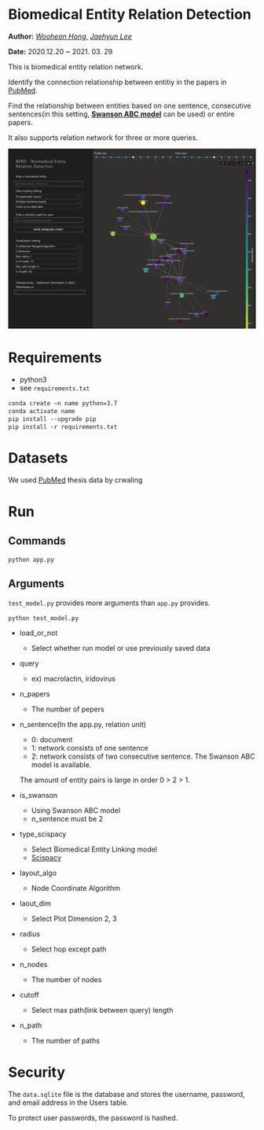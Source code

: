 Biomedical Entity Relation Detection
=====================================

**Author:** *[Wooheon Hong](https://www.linkedin.com/in/wooheon-hong-b33621200/)*, *[Jaehyun Lee](https://www.linkedin.com/in/jaehyun-lee-56613a1ba/)* 

**Date:** 2020.12.20 ~ 2021. 03. 29

This is biomedical entity relation network.

Identify the connection relationship between entitiy in the papers in [PubMed](https://pubmed.ncbi.nlm.nih.gov/). 

Find the relationship between entities based on one sentence, consecutive sentences(in this setting, [**Swanson ABC model**](https://www.sciencedirect.com/science/article/pii/S1532046412001517) can be used) or entire papers.

It also supports relation network for three or more queries.

![figure_BERD](BERD/resources/figure_BERD.PNG)



# Requirements 
- python3 
- see `requirements.txt`

```
conda create –n name python=3.7
conda activate name
pip install --upgrade pip
pip install -r requirements.txt
```

# Datasets

We used [PubMed](https://pubmed.ncbi.nlm.nih.gov/) thesis data by crwaling 

# Run

## Commands 

```
python app.py
```

## Arguments

`test_model.py` provides more arguments than `app.py` provides.

```
python test_model.py 
```

- load_or_not
    - Select whether run model or use previously saved data
- query 
    - ex) macrolactin, iridovirus
- n_papers 
    - The number of pepers 
- n_sentence(In the app.py, relation unit)
    - 0: document
    - 1: network consists of one sentence 
    - 2: network consists of two consecutive sentence. The Swanson ABC model is available.

    The amount of entity pairs is large in order 0 > 2 > 1.

- is_swanson
    - Using Swanson ABC model
    - n_sentence must be 2

- type_scispacy
    - Select Biomedical Entity Linking model 
    - [Scispacy](https://allenai.github.io/scispacy/)

- layout_algo
    - Node Coordinate Algorithm
- laout_dim 
    - Select Plot Dimension 2, 3
- radius
    - Select hop except path 
- n_nodes
    - The number of nodes 
- cutoff
    - Select max path(link between query) length
- n_path 
    - The number of paths 


# Security 

The `data.sqlite` file is the database and stores the username, password, and email address in the Users table.

To protect user passwords, the password is hashed. 
    
